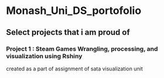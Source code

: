 # Monash_Uni_DS_portofolio

## Select projects that i am proud of

### Project 1 : Steam Games Wrangling, processing, and visualization using Rshiny
created as a part of assignment of sata visualization unit

